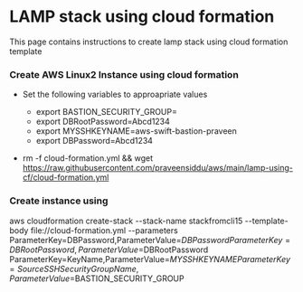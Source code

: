 # LAMP stack using cloud formation
This page contains instructions to create lamp stack using cloud formation template

###  Create AWS Linux2 Instance using cloud formation

- Set the following variables to approapriate values
  - export BASTION_SECURITY_GROUP=
  - export DBRootPassword=Abcd1234 
  - export MYSSHKEYNAME=aws-swift-bastion-praveen
  - export DBPassword=Abcd1234

- rm -f cloud-formation.yml && wget https://raw.githubusercontent.com/praveensiddu/aws/main/lamp-using-cf/cloud-formation.yml

###  Create instance using 

aws cloudformation create-stack   --stack-name stackfromcli15 --template-body  file://cloud-formation.yml --parameters  ParameterKey=DBPassword,ParameterValue=$DBPassword ParameterKey=DBRootPassword,ParameterValue=$DBRootPassword  ParameterKey=KeyName,ParameterValue=$MYSSHKEYNAME ParameterKey=SourceSSHSecurityGroupName,ParameterValue=$BASTION_SECURITY_GROUP



